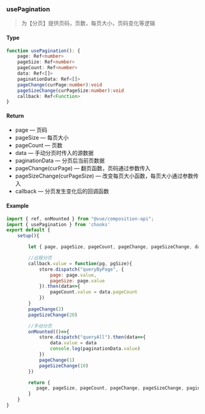 ### usePagination

> 为【分页】提供页码，页数，每页大小，页码变化等逻辑

#### Type
```ts
function usePagination(): {
    page: Ref<number>
    pageSize: Ref<number>
    pageCount: Ref<number>
    data: Ref<[]>
    paginationData: Ref<[]>
    pageChange(curPage:number):void
    pageSizeChange(curPageSize:number):void
    callback: Ref<Function>
}
```

#### Return
- page &mdash; 页码
- pageSize &mdash; 每页大小
- pageCount &mdash; 页数
- data &mdash; 手动分页时传入的源数据
- paginationData &mdash; 分页后当前页数据
- pageChange(curPage) &mdash; 翻页函数，页码通过参数传入
- pageSizeChange(curPageSize) &mdash; 改变每页大小函数，每页大小通过参数传入
- callback &mdash; 分页发生变化后的回调函数

#### Example
```js
import { ref, onMounted } from "@vue/composition-api";
import { usePagination } from 'chooks'
export default {
    setup(){

        let { page, pageSize, pageCount, pageChange, pageSizeChange, data, paginationData, callback } = usePagination()

        //远程分页
        callback.value = function(pg, pgSize){
            store.dispatch("queryByPage", {
                page: page.value,
                pageSize: page.value
            }).then(data=>{
                pageCount.value = data.pageCount
            })
        }
        pageChange(2)
        pageSizeChange(20)

        //手动分页
        onMounted(()=>{
            store.dispatch("queryAll").then(data=>{
                data.value = data
                console.log(paginationData.value)
            })
            pageChange(1)
            pageSizeChange(10)
        })

        return {
           page, pageSize, pageCount, pageChange, pageSizeChange, paginationData 
        }
    }
}
```
